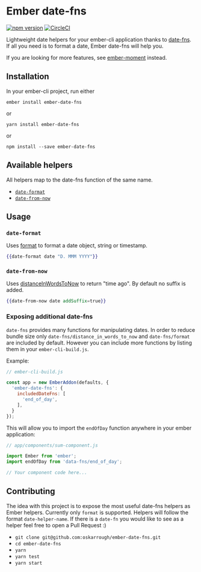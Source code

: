 # Ember date-fns

[![npm version](https://badge.fury.io/js/ember-date-fns.svg)](https://badge.fury.io/js/ember-date-fns)
[![CircleCI](https://circleci.com/gh/oskarrough/ember-date-fns.svg?style=svg)](https://circleci.com/gh/oskarrough/ember-date-fns)

Lightweight date helpers for your ember-cli application thanks to [date-fns](https://date-fns.org/). If all you need is to format a date, Ember date-fns will help you.

If you are looking for more features, see [ember-moment](https://github.com/stefanpenner/ember-moment) instead.

## Installation

In your ember-cli project, run either

`ember install ember-date-fns`

or

`yarn install ember-date-fns`

or

`npm install --save ember-date-fns`


## Available helpers

All helpers map to the date-fns function of the same name.

+ [`date-format`](#date-format)
+ [`date-from-now`](#date-from-now)

## Usage

### `date-format`

Uses [format](https://date-fns.org/docs/format) to format a date object, string or timestamp.

```hbs
{{date-format date "D. MMM YYYY"}}
```

### `date-from-now`

Uses [distanceInWordsToNow](https://date-fns.org/docs/distanceInWordsToNow) to return "time ago". By default no suffix is added.

```hbs
{{date-from-now date addSuffix=true}}
```

### Exposing additional date-fns

`date-fns` provides many functions for manipulating dates. In order to reduce bundle size only `date-fns/distance_in_words_to_now` and `date-fns/format` are included by default. However you can include more functions by listing them in your `ember-cli-build.js`.

Example:

```javascript
// ember-cli-build.js

const app = new EmberAddon(defaults, {
  'ember-date-fns': {
    includedDateFns: [
      'end_of_day',
    ],
  }
});
```

This will allow you to import the `endOfDay` function anywhere in your ember application:

```javascript
// app/components/sum-component.js

import Ember from 'ember';
import endOfDay from 'data-fns/end_of_day';

// Your component code here...
```

## Contributing

The idea with this project is to expose the most useful date-fns helpers as Ember helpers. Currently only `format` is supported. Helpers will follow the format `date-helper-name`.
If there is a `date-fn` you would like to see as a helper feel free to open a Pull Request :)

* `git clone git@github.com:oskarrough/ember-date-fns.git` 
* `cd ember-date-fns`
* `yarn`
* `yarn test`
* `yarn start`

